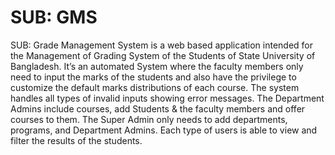 # SUB: GMS
SUB: Grade Management System is a web based application intended for the Management of Grading System of the Students of State University of Bangladesh. It’s an automated System where the faculty members only need to input the marks of the students and also have the privilege to customize the default marks distributions of each course. The system handles all types of invalid inputs showing error messages. The Department Admins include courses, add Students & the faculty members and offer courses to them. The Super Admin only needs to add departments, programs, and Department Admins. Each type of users is able to view and filter the results of the students.
